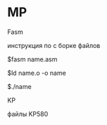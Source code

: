 # MP

Fasm 

инструкция по с борке файлов 

$fasm name.asm

$ld name.o -o name

$./name


KP

файлы KP580
